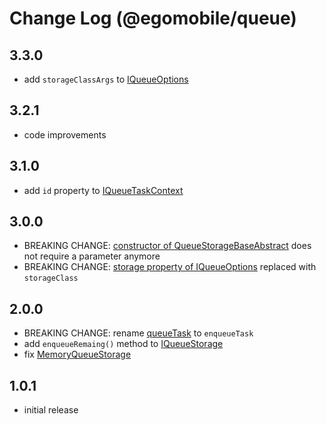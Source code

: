 # Change Log (@egomobile/queue)

## 3.3.0

- add `storageClassArgs` to [IQueueOptions](https://egomobile.github.io/node-queue/interfaces/IQueueOptions.html)

## 3.2.1

- code improvements

## 3.1.0

- add `id` property to [IQueueTaskContext](https://egomobile.github.io/node-queue/interfaces/IQueueTaskContext.html)

## 3.0.0

- BREAKING CHANGE: [constructor of QueueStorageBaseAbstract](https://egomobile.github.io/node-queue/classes/QueueStorageBase.html#constructor) does not require a parameter anymore
- BREAKING CHANGE: [storage property of IQueueOptions](https://egomobile.github.io/node-queue/interfaces/IQueueOptions.html#storage) replaced with `storageClass`

## 2.0.0

- BREAKING CHANGE: rename [queueTask](https://egomobile.github.io/node-queue/interfaces/IQueueStorage.html#queueTask) to `enqueueTask`
- add `enqueueRemaing()` method to [IQueueStorage](https://egomobile.github.io/node-queue/interfaces/IQueueStorage.html)
- fix [MemoryQueueStorage](https://egomobile.github.io/node-queue/classes/MemoryQueueStorage.html)

## 1.0.1

- initial release
